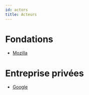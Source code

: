 ```yaml
---
id: actors
title: Acteurs
---
```


# Fondations

-   [Mozilla](acteurs/mozilla)

# Entreprise privées

-   [Google](acteurs/google)
